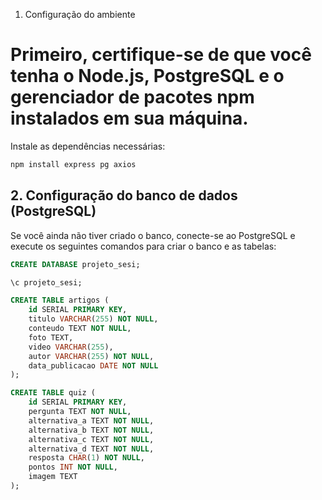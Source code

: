 1. Configuração do ambiente
# Primeiro, certifique-se de que você tenha o Node.js, PostgreSQL e o gerenciador de pacotes npm instalados em sua máquina.

Instale as dependências necessárias:

```bash
npm install express pg axios
```

## 2. Configuração do banco de dados (PostgreSQL)

Se você ainda não tiver criado o banco, conecte-se ao PostgreSQL e execute os seguintes comandos para criar o banco e as tabelas:

```sql
CREATE DATABASE projeto_sesi;

\c projeto_sesi;

CREATE TABLE artigos (
    id SERIAL PRIMARY KEY,
    titulo VARCHAR(255) NOT NULL,
    conteudo TEXT NOT NULL,
    foto TEXT,
    video VARCHAR(255),
    autor VARCHAR(255) NOT NULL,
    data_publicacao DATE NOT NULL
);

CREATE TABLE quiz (
    id SERIAL PRIMARY KEY,
    pergunta TEXT NOT NULL,
    alternativa_a TEXT NOT NULL,
    alternativa_b TEXT NOT NULL,
    alternativa_c TEXT NOT NULL,
    alternativa_d TEXT NOT NULL,
    resposta CHAR(1) NOT NULL,
    pontos INT NOT NULL,
    imagem TEXT
);
```